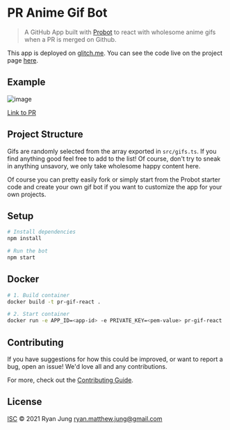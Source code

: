 # PR Anime Gif Bot

> A GitHub App built with [Probot](https://github.com/probot/probot) to react with wholesome anime gifs when a PR is merged on Github.

This app is deployed on [glitch.me](https://glitch.me). You can see the code live on the project page [here](https://glitch.com/~pr-anime-gif-bot).

## Example

![image](https://user-images.githubusercontent.com/23691775/112256340-07b18b80-8c3a-11eb-8551-89d05b2cae22.png)

[Link to PR](https://github.com/Code-4-Community/lucys-love-bus-frontend/pull/76#issuecomment-805476425)

## Project Structure

Gifs are randomly selected from the array exported in `src/gifs.ts`. If you find anything good feel free to add to the list! Of course, don't try to sneak in anything unsavory, we only take wholesome happy content here.

Of course you can pretty easily fork or simply start from the Probot starter code and create your own gif bot if you want to customize the app for your own projects.

## Setup

```sh
# Install dependencies
npm install

# Run the bot
npm start
```

## Docker

```sh
# 1. Build container
docker build -t pr-gif-react .

# 2. Start container
docker run -e APP_ID=<app-id> -e PRIVATE_KEY=<pem-value> pr-gif-react
```

## Contributing

If you have suggestions for how this could be improved, or want to report a bug, open an issue! We'd love all and any contributions.

For more, check out the [Contributing Guide](CONTRIBUTING.md).

## License

[ISC](LICENSE) © 2021 Ryan Jung <ryan.matthew.jung@gmail.com>

